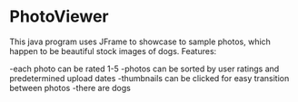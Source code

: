 # PhotoViewer
This java program uses JFrame to showcase to sample photos, which happen to be beautiful stock images of dogs. Features:

-each photo can be rated 1-5
-photos can be sorted by user ratings and predetermined upload dates
-thumbnails can be clicked for easy transition between photos
-there are dogs
